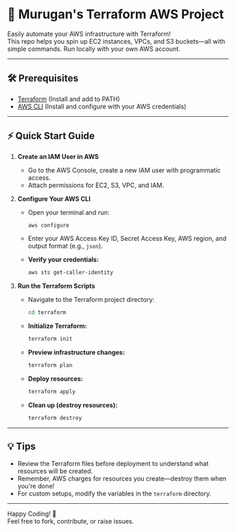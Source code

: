 # 🚀 Murugan's Terraform AWS Project

Easily automate your AWS infrastructure with Terraform!  
This repo helps you spin up EC2 instances, VPCs, and S3 buckets—all with simple commands. Run locally with your own AWS account.

---

## 🛠 Prerequisites

- [Terraform](https://www.terraform.io/downloads) (Install and add to PATH)
- [AWS CLI](https://aws.amazon.com/cli/) (Install and configure with your AWS credentials)

---

## ⚡️ Quick Start Guide

1. **Create an IAM User in AWS**
   - Go to the AWS Console, create a new IAM user with programmatic access.
   - Attach permissions for EC2, S3, VPC, and IAM.

2. **Configure Your AWS CLI**
   - Open your terminal and run:
     ```bash
     aws configure
     ```
   - Enter your AWS Access Key ID, Secret Access Key, AWS region, and output format (e.g., `json`).

   - **Verify your credentials:**
     ```bash
     aws sts get-caller-identity
     ```

3. **Run the Terraform Scripts**

   - Navigate to the Terraform project directory:
     ```bash
     cd terraform
     ```

   - **Initialize Terraform:**
     ```bash
     terraform init
     ```

   - **Preview infrastructure changes:**
     ```bash
     terraform plan
     ```

   - **Deploy resources:**
     ```bash
     terraform apply
     ```

   - **Clean up (destroy resources):**
     ```bash
     terraform destroy
     ```

---

## 💡 Tips

- Review the Terraform files before deployment to understand what resources will be created.
- Remember, AWS charges for resources you create—destroy them when you're done!
- For custom setups, modify the variables in the `terraform` directory.

---

Happy Coding! 🚀  
Feel free to fork, contribute, or raise issues.

